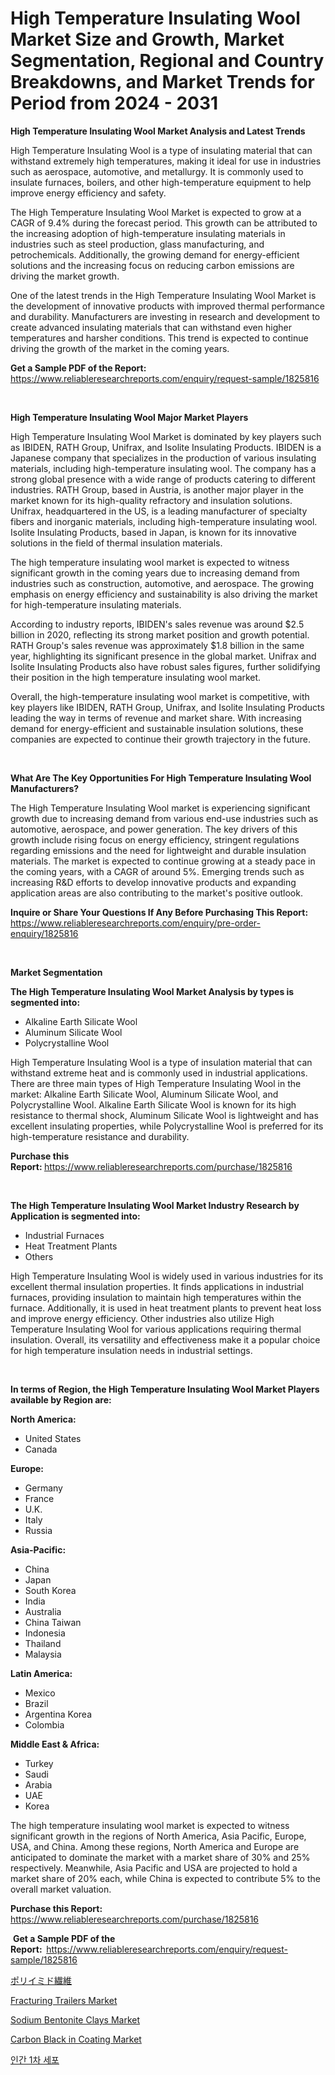 <p><h1>High Temperature Insulating Wool Market Size and Growth, Market Segmentation, Regional and Country Breakdowns, and Market Trends for Period from 2024 -  2031</h1></p><p><strong>High Temperature Insulating Wool Market Analysis and Latest Trends</strong></p>
<p><p>High Temperature Insulating Wool is a type of insulating material that can withstand extremely high temperatures, making it ideal for use in industries such as aerospace, automotive, and metallurgy. It is commonly used to insulate furnaces, boilers, and other high-temperature equipment to help improve energy efficiency and safety.</p><p>The High Temperature Insulating Wool Market is expected to grow at a CAGR of 9.4% during the forecast period. This growth can be attributed to the increasing adoption of high-temperature insulating materials in industries such as steel production, glass manufacturing, and petrochemicals. Additionally, the growing demand for energy-efficient solutions and the increasing focus on reducing carbon emissions are driving the market growth.</p><p>One of the latest trends in the High Temperature Insulating Wool Market is the development of innovative products with improved thermal performance and durability. Manufacturers are investing in research and development to create advanced insulating materials that can withstand even higher temperatures and harsher conditions. This trend is expected to continue driving the growth of the market in the coming years.</p></p>
<p><strong>Get a Sample PDF of the Report:&nbsp;</strong> <a href="https://www.reliableresearchreports.com/enquiry/request-sample/1825816">https://www.reliableresearchreports.com/enquiry/request-sample/1825816</a></p>
<p>&nbsp;</p>
<p><strong>High Temperature Insulating Wool Major Market Players</strong></p>
<p><p>High Temperature Insulating Wool Market is dominated by key players such as IBIDEN, RATH Group, Unifrax, and Isolite Insulating Products. IBIDEN is a Japanese company that specializes in the production of various insulating materials, including high-temperature insulating wool. The company has a strong global presence with a wide range of products catering to different industries. RATH Group, based in Austria, is another major player in the market known for its high-quality refractory and insulation solutions. Unifrax, headquartered in the US, is a leading manufacturer of specialty fibers and inorganic materials, including high-temperature insulating wool. Isolite Insulating Products, based in Japan, is known for its innovative solutions in the field of thermal insulation materials.</p><p>The high temperature insulating wool market is expected to witness significant growth in the coming years due to increasing demand from industries such as construction, automotive, and aerospace. The growing emphasis on energy efficiency and sustainability is also driving the market for high-temperature insulating materials.</p><p>According to industry reports, IBIDEN's sales revenue was around $2.5 billion in 2020, reflecting its strong market position and growth potential. RATH Group's sales revenue was approximately $1.8 billion in the same year, highlighting its significant presence in the global market. Unifrax and Isolite Insulating Products also have robust sales figures, further solidifying their position in the high temperature insulating wool market.</p><p>Overall, the high-temperature insulating wool market is competitive, with key players like IBIDEN, RATH Group, Unifrax, and Isolite Insulating Products leading the way in terms of revenue and market share. With increasing demand for energy-efficient and sustainable insulation solutions, these companies are expected to continue their growth trajectory in the future.</p></p>
<p>&nbsp;</p>
<p><strong>What Are The Key Opportunities For High Temperature Insulating Wool Manufacturers?</strong></p>
<p><p>The High Temperature Insulating Wool market is experiencing significant growth due to increasing demand from various end-use industries such as automotive, aerospace, and power generation. The key drivers of this growth include rising focus on energy efficiency, stringent regulations regarding emissions and the need for lightweight and durable insulation materials. The market is expected to continue growing at a steady pace in the coming years, with a CAGR of around 5%. Emerging trends such as increasing R&D efforts to develop innovative products and expanding application areas are also contributing to the market's positive outlook.</p></p>
<p><strong>Inquire or Share Your Questions If Any Before Purchasing This Report:</strong> <a href="https://www.reliableresearchreports.com/enquiry/pre-order-enquiry/1825816">https://www.reliableresearchreports.com/enquiry/pre-order-enquiry/1825816</a></p>
<p>&nbsp;</p>
<p><strong>Market Segmentation</strong></p>
<p><strong>The High Temperature Insulating Wool Market Analysis by types is segmented into:</strong></p>
<p><ul><li>Alkaline Earth Silicate Wool</li><li>Aluminum Silicate Wool</li><li>Polycrystalline Wool</li></ul></p>
<p><p>High Temperature Insulating Wool is a type of insulation material that can withstand extreme heat and is commonly used in industrial applications. There are three main types of High Temperature Insulating Wool in the market: Alkaline Earth Silicate Wool, Aluminum Silicate Wool, and Polycrystalline Wool. Alkaline Earth Silicate Wool is known for its high resistance to thermal shock, Aluminum Silicate Wool is lightweight and has excellent insulating properties, while Polycrystalline Wool is preferred for its high-temperature resistance and durability.</p></p>
<p><strong>Purchase this Report:&nbsp;</strong><a href="https://www.reliableresearchreports.com/purchase/1825816">https://www.reliableresearchreports.com/purchase/1825816</a></p>
<p>&nbsp;</p>
<p><strong>The High Temperature Insulating Wool Market Industry Research by Application is segmented into:</strong></p>
<p><ul><li>Industrial Furnaces</li><li>Heat Treatment Plants</li><li>Others</li></ul></p>
<p><p>High Temperature Insulating Wool is widely used in various industries for its excellent thermal insulation properties. It finds applications in industrial furnaces, providing insulation to maintain high temperatures within the furnace. Additionally, it is used in heat treatment plants to prevent heat loss and improve energy efficiency. Other industries also utilize High Temperature Insulating Wool for various applications requiring thermal insulation. Overall, its versatility and effectiveness make it a popular choice for high temperature insulation needs in industrial settings.</p></p>
<p>&nbsp;</p>
<p><strong>In terms of Region, the High Temperature Insulating Wool Market Players available by Region are:</strong></p>
<p>
    <p> <strong> North America: </strong>
        <ul>
            <li>United States</li>
            <li>Canada</li>
        </ul>
        </p> 
    <p> <strong> Europe: </strong>
        <ul>
            <li>Germany</li>
            <li>France</li>
            <li>U.K.</li>
            <li>Italy</li>
            <li>Russia</li>
        </ul>
        </p> 
    <p> <strong> Asia-Pacific: </strong>
        <ul>
            <li>China</li>
            <li>Japan</li>
            <li>South Korea</li>
            <li>India</li>
            <li>Australia</li>
            <li>China Taiwan</li>
            <li>Indonesia</li>
            <li>Thailand</li>
            <li>Malaysia</li>
        </ul>
        </p> 
    <p> <strong> Latin America: </strong>
        <ul>
            <li>Mexico</li>
            <li>Brazil</li>
            <li>Argentina Korea</li>
            <li>Colombia</li>
        </ul>
        </p> 
    <p> <strong> Middle East & Africa: </strong>
        <ul>
            <li>Turkey</li>
            <li>Saudi</li>
            <li>Arabia</li>
            <li>UAE</li>
            <li>Korea</li>
        </ul>
    </p>
    </p>
<p><p>The high temperature insulating wool market is expected to witness significant growth in the regions of North America, Asia Pacific, Europe, USA, and China. Among these regions, North America and Europe are anticipated to dominate the market with a market share of 30% and 25% respectively. Meanwhile, Asia Pacific and USA are projected to hold a market share of 20% each, while China is expected to contribute 5% to the overall market valuation.</p></p>
<p><strong>Purchase this Report: </strong><a href="https://www.reliableresearchreports.com/purchase/1825816">https://www.reliableresearchreports.com/purchase/1825816</a></p>
<p>&nbsp;<strong>Get a Sample PDF of the Report:&nbsp;&nbsp;</strong><a href="https://www.reliableresearchreports.com/enquiry/request-sample/1825816">https://www.reliableresearchreports.com/enquiry/request-sample/1825816</a></p>
<p><strong></strong></p>
<p><p><a href="https://github.com/vtbvgl20191192/Market-Research-Report-List-1/blob/main/64730841209.md">ポリイミド繊維</a></p><p><a href="https://issuu.com/reportprime-2/docs/fracturing-trailers-market-size-2030.pptx">Fracturing Trailers Market</a></p><p><a href="https://github.com/zjyglelu/Market-Research-Report-List-1/blob/main/sodium-bentonite-clays-market.md">Sodium Bentonite Clays Market</a></p><p><a href="https://github.com/mbisetmhermsr/Market-Research-Report-List-1/blob/main/carbon-black-in-coating-market.md">Carbon Black in Coating Market</a></p><p><a href="https://github.com/lzuwsfreyoq70/Market-Research-Report-List-1/blob/main/7548476850.md">인간 1차 세포</a></p></p>